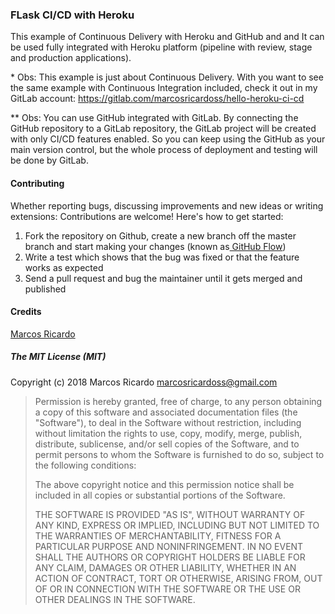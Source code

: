 
### FLask CI/CD with Heroku

This example of Continuous Delivery with Heroku and GitHub and and It can be used fully integrated with Heroku platform (pipeline with review, stage and production applications). 

\* Obs: This example is just about Continuous Delivery. With you want to see the same example with Continuous Integration included, check it out in my GitLab account: https://gitlab.com/marcosricardoss/hello-heroku-ci-cd

\** Obs: You can use GitHub integrated with GitLab. By connecting the GitHub repository to a GitLab repository, the GitLab project will be created with only CI/CD features enabled. So you can keep using the GitHub as your main version control, but the whole process of deployment and testing will be done by GitLab.

#### Contributing

Whether reporting bugs, discussing improvements and new ideas or writing extensions: Contributions are welcome! Here's how to get started:

1. Fork the repository on Github, create a new branch off the master branch and start making your changes (known as[ GitHub Flow](https://guides.github.com/introduction/flow/index.html " GitHub Flow"))
2. Write a test which shows that the bug was fixed or that the feature works as expected
3. Send a pull request and bug the maintainer until it gets merged and published


#### Credits

[Marcos Ricardo](https://github.com/marcosricardoss/)

##### The MIT License (MIT)

Copyright (c) 2018 Marcos Ricardo <marcosricardoss@gmail.com>

> Permission is hereby granted, free of charge, to any person obtaining a copy
> of this software and associated documentation files (the "Software"), to deal
> in the Software without restriction, including without limitation the rights
> to use, copy, modify, merge, publish, distribute, sublicense, and/or sell
> copies of the Software, and to permit persons to whom the Software is
> furnished to do so, subject to the following conditions:
>
> The above copyright notice and this permission notice shall be included in
> all copies or substantial portions of the Software.
>
> THE SOFTWARE IS PROVIDED "AS IS", WITHOUT WARRANTY OF ANY KIND, EXPRESS OR
> IMPLIED, INCLUDING BUT NOT LIMITED TO THE WARRANTIES OF MERCHANTABILITY,
> FITNESS FOR A PARTICULAR PURPOSE AND NONINFRINGEMENT. IN NO EVENT SHALL THE
> AUTHORS OR COPYRIGHT HOLDERS BE LIABLE FOR ANY CLAIM, DAMAGES OR OTHER
> LIABILITY, WHETHER IN AN ACTION OF CONTRACT, TORT OR OTHERWISE, ARISING FROM,
> OUT OF OR IN CONNECTION WITH THE SOFTWARE OR THE USE OR OTHER DEALINGS IN
> THE SOFTWARE.